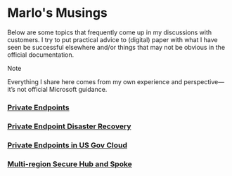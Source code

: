 # Marlo's Musings

Below are some topics that frequently come up in my discussions with customers. I try to put practical advice to (digital) paper with what I have seen be successful elsewhere and/or things that may not be obvious in the official documentation.

> [!NOTE]
> Everything I share here comes from my own experience and perspective—it’s not official Microsoft guidance.

### [Private Endpoints](./private-endpoints.md)

### [Private Endpoint Disaster Recovery](./private-endpoint-dr.md)

### [Private Endpoints in US Gov Cloud](./gov-private-endpoints.md)

### [Multi-region Secure Hub and Spoke](./multi-region-secure-hub.md)